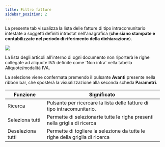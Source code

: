 ```yaml
---
title: Filtro fatture
sidebar_position: 2
---
```


La presente tab visualizza la lista delle fatture di tipo intracomunitario intestate a soggetti definiti intrastat nell'anagrafica (**che siano stampate e contabilizzate nel periodo di riferimento della dichiarazione**).

![](/img/it-it/finance-area/declarations/intrastat/automatic-creation-intrastat1/invoices-filter/image01.png)

La lista degli articoli all'interno di ogni documento non riporterà le righe collegate ad aliquote IVA definite come 'Non intra' nella tabella Aliquote/modalità IVA. 

La selezione viene confermata premendo il pulsante **Avanti** presente nella ribbon bar, che sposterà la visualizzazione alla seconda scheda **Parametri**.



| Funzione | Significato |
| --- | --- |
| Ricerca | Pulsante per ricercare la lista delle fatture di tipo intracomunitario. |
| Seleziona tutti | Permette di selezionarte tutte le righe presenti nella griglia di ricerca |
| Deseleziona tutti | Permette di togliere la selezione da tutte le righe della griglia di ricerca |






